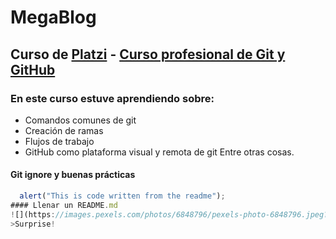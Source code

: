 # MegaBlog
## Curso de [Platzi](https://platzi.com/ "Platzi") - [Curso profesional de Git y GitHub](https://platzi.com/cursos/git-github/ "Curso profesional de Git y GitHub")

### En este curso estuve aprendiendo sobre:
  - Comandos comunes de git
  - Creación de ramas
  - Flujos de trabajo
  - GitHub como plataforma visual y remota de git
  Entre otras cosas.

  #### Git ignore y buenas pr&aacute;cticas
  ```javascript
    alert("This is code written from the readme");
  #### Llenar un README.md
  ![](https://images.pexels.com/photos/6848796/pexels-photo-6848796.jpeg?auto=compress&cs=tinysrgb&w=1260&h=750&dpr=1.jpeg)
  >Surprise!